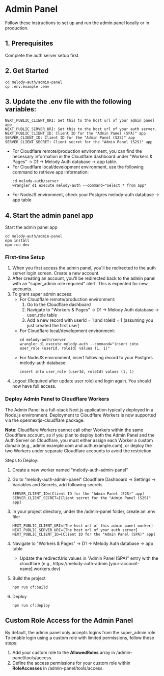 # Admin Panel

Follow these instructions to set up and run the admin panel locally or in production.

## 1. Prerequisites
Complete the auth server setup first.

## 2. Get Started

```
cd melody-auth/admin-panel
cp .env.example .env
```

## 3. Update the .env file with the following variables:
```
NEXT_PUBLIC_CLIENT_URI: Set this to the host url of your admin panel app
NEXT_PUBLIC_SERVER_URI: Set this to the host url of your auth server.
NEXT_PUBLIC_CLIENT_ID: Client ID for the "Admin Panel (SPA)" app
SERVER_CLIENT_ID: Client ID for the "Admin Panel (S2S)" app
SERVER_CLIENT_SECRET: Client secret for the "Admin Panel (S2S)" app
```

- For Cloudflare remote/production environment, you can find the necessary information in the Cloudflare dashboard under "Workers & Pages" -> D1 -> Melody Auth database -> app table.
- For Cloudflare local/development environment, use the following command to retrieve app information:
  ```
  cd melody-auth/server
  wrangler d1 execute melody-auth --command="select * from app"
  ```
- For NodeJS environment, check your Postgres melody-auth database -> app table

## 4. Start the admin panel app

Start the admin panel app
```
cd melody-auth/admin-panel
npm install
npm run dev
```

### First-time Setup

1. When you first access the admin panel, you'll be redirected to the auth server login screen. Create a new account.
2. After creating an account, you'll be redirected back to the admin panel with an "super_admin role required" alert. This is expected for new accounts.
3. To grant super admin access:
    - For Cloudflare remote/production environment:
      1. Go to the Cloudflare dashboard
      2. Navigate to "Workers & Pages" -> D1 -> Melody Auth database -> user_role table
      3. Add a new record with userId = 1 and roleId = 1 (assuming you just created the first user)
    - For Cloudflare local/development environment:
      ```
      cd melody-auth/server
      wrangler d1 execute melody-auth --command="insert into user_role (userId, roleId) values (1, 1)"
      ```
    - For NodeJS environment, insert following record to your Postgres melody-auth database:
      ```
      insert into user_role (userId, roleId) values (1, 1)
      ```
4. Logout (Required after update user role) and login again. You should now have full access.

### Deploy Admin Panel to Cloudflare Workers
The Admin Panel is a full-stack Next.js application typically deployed in a Node.js environment. Deployment to Cloudflare Workers is now supported via the opennextjs-cloudflare package.

**Note**: Cloudflare Workers cannot call other Workers within the same Cloudflare account, so if you plan to deploy both the Admin Panel and the Auth Server on Cloudflare, you must either assign each Worker a custom domain (e.g., admin.example.com and auth.example.com), or deploy the two Workers under separate Cloudflare accounts to avoid the restriction.
  
Steps to Deploy:  
1. Create a new worker named "melody-auth-admin-panel"
2. Go to "melody-auth-admin-panel" Cloudflare Dashboard -> Settings -> Variables and Secrets, add following secrets
    ```
    SERVER_CLIENT_ID=[Client ID for the "Admin Panel (S2S)" app]
    SERVER_CLIENT_SECRET=[Client secret for the "Admin Panel (S2S)" app]
    ```
3. In your project directory, under the /admin-panel folder, create an .env file:
    ```
    NEXT_PUBLIC_CLIENT_URI=[The host url of this admin panel worker]
    NEXT_PUBLIC_SERVER_URI=[The host url of your auth server]
    NEXT_PUBLIC_CLIENT_ID=[Client ID for the "Admin Panel (SPA)" app]
    ```
4. Navigate to "Workers & Pages" -> D1 -> Melody Auth database -> app table 
    - Update the redirectUris values in "Admin Panel (SPA)"	entry with the cloudflare  (e.g., https://melody-auth-admin.[your-account-name].workers.dev)

5. Build the project
    ```
    npm run cf:build
    ```
6. Deploy
    ```
    npm run cf:deploy
    ```

## Custom Role Access for the Admin Panel
By default, the admin panel only accepts logins from the super_admin role. To enable login using a custom role with limited permissions, follow these steps:
1. Add your custom role to the **AllowedRoles** array in /admin-panel/tools/access.
2. Define the access permissions for your custom role within **RoleAccesses** in /admin-panel/tools/access.